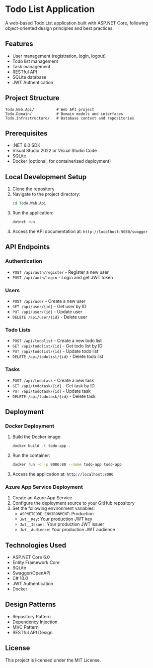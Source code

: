 # Todo List Application

A web-based Todo List application built with ASP.NET Core, following object-oriented design principles and best practices.

## Features

- User management (registration, login, logout)
- Todo list management
- Task management
- RESTful API
- SQLite database
- JWT Authentication

## Project Structure

```
Todo.Web.Api/          # Web API project
Todo.Domain/           # Domain models and interfaces
Todo.Infrastructure/   # Database context and repositories
```

## Prerequisites

- .NET 6.0 SDK
- Visual Studio 2022 or Visual Studio Code
- SQLite
- Docker (optional, for containerized deployment)

## Local Development Setup

1. Clone the repository
2. Navigate to the project directory:
   ```bash
   cd Todo.Web.Api
   ```
3. Run the application:
   ```bash
   dotnet run
   ```
4. Access the API documentation at: `http://localhost:5080/swagger`

## API Endpoints

### Authentication
- `POST /api/auth/register` - Register a new user
- `POST /api/auth/login` - Login and get JWT token

### Users
- `POST /api/user` - Create a new user
- `GET /api/user/{id}` - Get user by ID
- `PUT /api/user/{id}` - Update user
- `DELETE /api/user/{id}` - Delete user

### Todo Lists
- `POST /api/todolist` - Create a new todo list
- `GET /api/todolist/{id}` - Get todo list by ID
- `PUT /api/todolist/{id}` - Update todo list
- `DELETE /api/todolist/{id}` - Delete todo list

### Tasks
- `POST /api/todotask` - Create a new task
- `GET /api/todotask/{id}` - Get task by ID
- `PUT /api/todotask/{id}` - Update task
- `DELETE /api/todotask/{id}` - Delete task

## Deployment

### Docker Deployment

1. Build the Docker image:
   ```bash
   docker build -t todo-app .
   ```

2. Run the container:
   ```bash
   docker run -d -p 8080:80 --name todo-app todo-app
   ```

3. Access the application at: `http://localhost:8080`

### Azure App Service Deployment

1. Create an Azure App Service
2. Configure the deployment source to your GitHub repository
3. Set the following environment variables:
   - `ASPNETCORE_ENVIRONMENT`: Production
   - `Jwt__Key`: Your production JWT key
   - `Jwt__Issuer`: Your production JWT issuer
   - `Jwt__Audience`: Your production JWT audience

## Technologies Used

- ASP.NET Core 6.0
- Entity Framework Core
- SQLite
- Swagger/OpenAPI
- C# 10.0
- JWT Authentication
- Docker

## Design Patterns

- Repository Pattern
- Dependency Injection
- MVC Pattern
- RESTful API Design

## License

This project is licensed under the MIT License. 